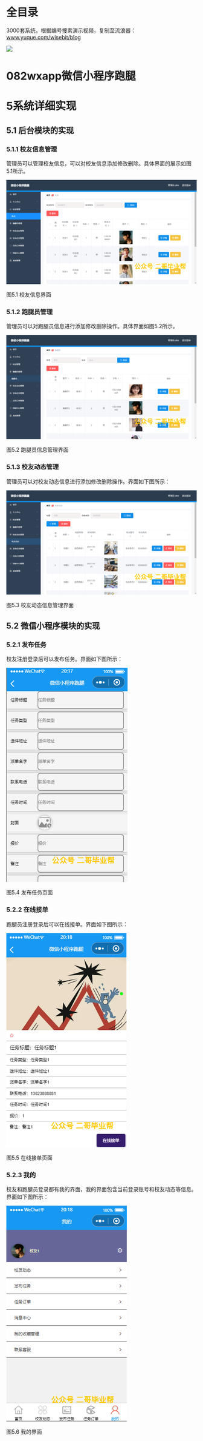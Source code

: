 # 全目录

3000套系统，根据编号搜索演示视频，复制至流浪器：www.yuque.com/wisebit/blog


![](https://bitwise.oss-cn-heyuan.aliyuncs.com/2024/11/06/qq_wechat.png)
# 082wxapp微信小程序跑腿
# 5系统详细实现
## 5.1 后台模块的实现
### 5.1.1 校友信息管理
管理员可以管理校友信息，可以对校友信息添加修改删除。具体界面的展示如图5.1所示。

![](/md/blog.008.png)

图5.1 校友信息界面
### 5.1.2 跑腿员管理
管理员可以对跑腿员信息进行添加修改删除操作。具体界面如图5.2所示。

![](/md/blog.009.png)

图5.2 跑腿员信息管理界面
### 5.1.3 校友动态管理
管理员可以对校友动态信息进行添加修改删除操作。界面如下图所示：

![](/md/blog.010.png)

图5.3 校友动态信息管理界面

## 5.2 微信小程序模块的实现
### 5.2.1 发布任务
校友注册登录后可以发布任务。界面如下图所示：

![](/md/blog.011.png)

图5.4 发布任务页面
### 5.2.2 在线接单
跑腿员注册登录后可以在线接单。界面如下图所示：

![](/md/blog.012.png)

图5.5 在线接单页面
### 5.2.3 我的
校友和跑腿员登录都有我的界面，我的界面包含当前登录账号和校友动态等信息。界面如下图所示：

![](/md/blog.013.png)

图5.6 我的界面


















